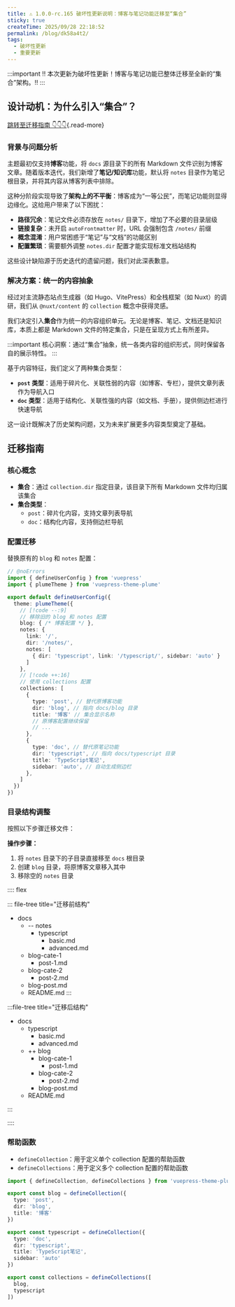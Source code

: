 ```yaml
---
title: ⚠️ 1.0.0-rc.165 破坏性更新说明：博客与笔记功能迁移至“集合”
sticky: true
createTime: 2025/09/28 22:18:52
permalink: /blog/dk58a4t2/
tags:
  - 破坏性更新
  - 重要更新
---
```


:::important ‼️ 本次更新为破坏性更新！博客与笔记功能已整体迁移至全新的“集合”架构。‼️
:::

<!-- more -->

## 设计动机：为什么引入“集合”？

[跳转至迁移指南 👇👇👇](#迁移指南){.read-more}

### 背景与问题分析

主题最初仅支持**博客**功能，将 `docs` 源目录下的所有 Markdown 文件识别为博客文章。随着版本迭代，我们新增了**笔记/知识库**功能，默认将 `notes` 目录作为笔记根目录，并将其内容从博客列表中排除。

这种分阶段实现导致了**架构上的不平衡**：博客成为“一等公民”，而笔记功能则显得边缘化。这给用户带来了以下困扰：

- **路径冗余**：笔记文件必须存放在 `notes/` 目录下，增加了不必要的目录层级
- **链接复杂**：未开启 `autoFrontmatter` 时，URL 会强制包含 `/notes/` 前缀
- **概念混淆**：用户常困惑于“笔记”与“文档”的功能区别
- **配置繁琐**：需要额外调整 `notes.dir` 配置才能实现标准文档站结构

这些设计缺陷源于历史迭代的遗留问题，我们对此深表歉意。

### 解决方案：统一的内容抽象

经过对主流静态站点生成器（如 Hugo、VitePress）和全栈框架（如 Nuxt）的调研，我们从 `@nuxt/content` 的 `collection` 概念中获得灵感。

我们决定引入**集合**作为统一的内容组织单元。无论是博客、笔记、文档还是知识库，本质上都是 Markdown 文件的特定集合，只是在呈现方式上有所差异。

:::important 核心洞察：通过“集合”抽象，统一各类内容的组织形式，同时保留各自的展示特性。
:::

基于内容特征，我们定义了两种集合类型：

- **`post` 类型**：适用于碎片化、关联性弱的内容（如博客、专栏），提供文章列表作为导航入口
- **`doc` 类型**：适用于结构化、关联性强的内容（如文档、手册），提供侧边栏进行快速导航

这一设计既解决了历史架构问题，又为未来扩展更多内容类型奠定了基础。

## 迁移指南

### 核心概念

- **集合**：通过 `collection.dir` 指定目录，该目录下所有 Markdown 文件均归属该集合
- **集合类型**：
  - `post`：碎片化内容，支持文章列表导航
  - `doc`：结构化内容，支持侧边栏导航

### 配置迁移

替换原有的 `blog` 和 `notes` 配置：

```ts twoslash
// @noErrors
import { defineUserConfig } from 'vuepress'
import { plumeTheme } from 'vuepress-theme-plume'

export default defineUserConfig({
  theme: plumeTheme({
    // [!code --:9]
    // 移除旧的 blog 和 notes 配置
    blog: { /* 博客配置 */ },
    notes: {
      link: '/',
      dir: '/notes/',
      notes: [
        { dir: 'typescript', link: '/typescript/', sidebar: 'auto' }
      ]
    },
    // [!code ++:16]
    // 使用 collections 配置
    collections: [
      {
        type: 'post', // 替代原博客功能
        dir: 'blog', // 指向 docs/blog 目录
        title: '博客' // 集合显示名称
        // 原博客配置继续保留
        // ...
      },
      {
        type: 'doc', // 替代原笔记功能
        dir: 'typescript', // 指向 docs/typescript 目录
        title: 'TypeScript笔记',
        sidebar: 'auto', // 自动生成侧边栏
      },
    ]
  })
})
```

### 目录结构调整

按照以下步骤迁移文件：

**操作步骤：**

1. 将 `notes` 目录下的子目录直接移至 `docs` 根目录
2. 创建 `blog` 目录，将原博客文章移入其中
3. 移除空的 `notes` 目录

:::: flex

<div style="flex:1">

::: file-tree title="迁移前结构"

- docs
  - -- notes
    - typescript
      - basic.md
      - advanced.md
  - blog-cate-1
    - post-1.md
  - blog-cate-2
    - post-2.md
  - blog-post.md
  - README.md
:::

</div>

<div style="align-self: center"><Icon name="mingcute:arrow-right-fill" /></div>

<div style="flex:1">

:::file-tree title="迁移后结构"

- docs
  - typescript
    - basic.md
    - advanced.md
  - ++ blog
    - blog-cate-1
      - post-1.md
    - blog-cate-2
      - post-2.md
    - blog-post.md
  - README.md

:::

</div>

::::

### 帮助函数

- `defineCollection`：用于定义单个 collection 配置的帮助函数
- `defineCollections`：用于定义多个 collection 配置的帮助函数

```ts twoslash
import { defineCollection, defineCollections } from 'vuepress-theme-plume'

export const blog = defineCollection({
  type: 'post',
  dir: 'blog',
  title: '博客'
})

export const typescript = defineCollection({
  type: 'doc',
  dir: 'typescript',
  title: 'TypeScript笔记',
  sidebar: 'auto'
})

export const collections = defineCollections([
  blog,
  typescript
])
```
